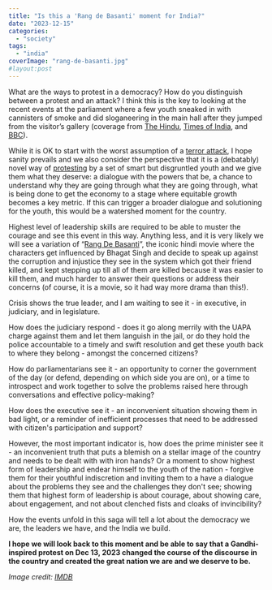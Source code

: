 ```yaml
---
title: "Is this a 'Rang de Basanti' moment for India?"
date: "2023-12-15"
categories: 
  - "society"
tags: 
  - "india"
coverImage: "rang-de-basanti.jpg"
#layout:post
---
```


What are the ways to protest in a democracy? How do you distinguish between a protest and an attack? I think this is the key to looking at the recent events at the parliament where a few youth sneaked in with cannisters of smoke and did sloganeering in the main hall after they jumped from the visitor’s gallery (coverage from [The Hindu](https://www.thehindu.com/news/national/parliament-security-breach-case-under-uapa-registered/article67637350.ece), [Times of India](https://timesofindia.indiatimes.com/india/parliament-security-breach-case-under-uapa-registered/articleshow/105972726.cms), and [BBC](https://www.bbc.co.uk/news/world-asia-india-67700659)).

While it is OK to start with the worst assumption of a [terror attack](https://www.livemint.com/politics/parliament-breach-incident-well-planned-attack-here-are-10-things-police-revealed-about-the-case-11702605362532.html), I hope sanity prevails and we also consider the perspective that it is a (debatably) novel way of [protesting](https://www.indiatoday.in/india/story/parliament-security-breach-farmers-issue-unemployment-manipur-violence-intruders-objective-and-what-they-told-cops-2475883-2023-12-14) by a set of smart but disgruntled youth and we give them what they deserve: a dialogue with the powers that be, a chance to understand why they are going through what they are going through, what is being done to get the economy to a stage where equitable growth becomes a key metric. If this can trigger a broader dialogue and solutioning for the youth, this would be a watershed moment for the country.

Highest level of leadership skills are required to be able to muster the courage and see this event in this way. Anything less, and it is very likely we will see a variation of “[Rang De Basanti](https://en.wikipedia.org/wiki/Rang_De_Basanti)”, the iconic hindi movie where the characters get influenced by Bhagat Singh and decide to speak up against the corruption and injustice they see in the system which got their friend killed, and kept stepping up till all of them are killed because it was easier to kill them, and much harder to answer their questions or address their concerns (of course, it is a movie, so it had way more drama than this!).

Crisis shows the true leader, and I am waiting to see it - in executive, in judiciary, and in legislature.

How does the judiciary respond - does it go along merrily with the UAPA charge against them and let them languish in the jail, or do they hold the police accountable to a timely and swift resolution and get these youth back to where they belong - amongst the concerned citizens?

How do parliamentarians see it - an opportunity to corner the government of the day (or defend, depending on which side you are on), or a time to introspect and work together to solve the problems raised here through conversations and effective policy-making?

How does the executive see it - an inconvenient situation showing them in bad light, or a reminder of inefficient processes that need to be addressed with citizen's participation and support?

However, the most important indicator is, how does the prime minister see it - an inconvenient truth that puts a blemish on a stellar image of the country and needs to be dealt with with iron hands? Or a moment to show highest form of leadership and endear himself to the youth of the nation - forgive them for their youthful indiscretion and inviting them to a have a dialogue about the problems they see and the challenges they don't see; showing them that highest form of leadership is about courage, about showing care, about engagement, and not about clenched fists and cloaks of invincibility?

How the events unfold in this saga will tell a lot about the democracy we are, the leaders we have, and the India we build.

**I hope we will look back to this moment and be able to say that a Gandhi-inspired protest on Dec 13, 2023 changed the course of the discourse in the country and created the great nation we are and we deserve to be.**

_Image credit: [IMDB](https://www.imdb.com/title/tt0405508/mediaviewer/rm1858220544/)_
